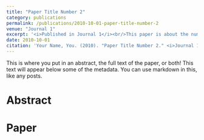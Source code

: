 ```yaml
---
title: "Paper Title Number 2"
category: publications
permalink: /publications/2010-10-01-paper-title-number-2
venue: "Journal 1"
excerpt: '<i>Published in Journal 1</i><br/>This paper is about the number 2. The number 3 is left for future work.'
date: 2010-10-01
citation: 'Your Name, You. (2010). "Paper Title Number 2." <i>Journal 1</i>. 1(2). http://academicpages.github.io/publications/paper2.pdf'
---
```


This is where you put in an abstract, the full text of the paper, or both! This text will appear below some of the metadata. You can use markdown in this, like any posts.

Abstract
======

Paper
======